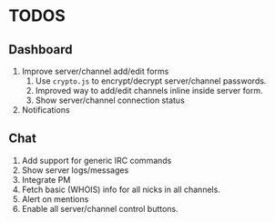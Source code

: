 # TODOS

## Dashboard
1. Improve server/channel add/edit forms
   1. Use ``crypto.js`` to encrypt/decrypt server/channel passwords.
   1. Improved way to add/edit channels inline inside server form.
   1. Show server/channel connection status
1. Notifications

## Chat
1. Add support for generic IRC commands
1. Show server logs/messages
1. Integrate PM
1. Fetch basic (WHOIS) info for all nicks in all channels.
1. Alert on mentions
1. Enable all server/channel control buttons.